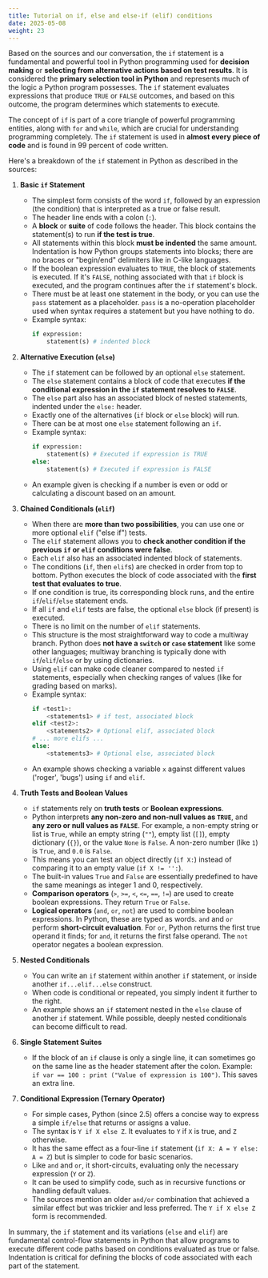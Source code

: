 ```yaml
---
title: Tutorial on if, else and else-if (elif) conditions
date: 2025-05-08
weight: 23
---
```


Based on the sources and our conversation, the `if` statement is a fundamental and powerful tool in Python programming used for **decision making** or **selecting from alternative actions based on test results**. It is considered the **primary selection tool in Python** and represents much of the logic a Python program possesses. The `if` statement evaluates expressions that produce `TRUE` or `FALSE` outcomes, and based on this outcome, the program determines which statements to execute.

The concept of `if` is part of a core triangle of powerful programming entities, along with `for` and `while`, which are crucial for understanding programming completely. The `if` statement is used in **almost every piece of code** and is found in 99 percent of code written.

Here's a breakdown of the `if` statement in Python as described in the sources:

1.  **Basic `if` Statement**
    *   The simplest form consists of the word `if`, followed by an expression (the condition) that is interpreted as a true or false result.
    *   The header line ends with a colon (`:`).
    *   A **block** or **suite** of code follows the header. This block contains the statement(s) to run **if the test is true**.
    *   All statements within this block **must be indented** the same amount. Indentation is how Python groups statements into blocks; there are no braces or "begin/end" delimiters like in C-like languages.
    *   If the boolean expression evaluates to `TRUE`, the block of statements is executed. If it's `FALSE`, nothing associated with that `if` block is executed, and the program continues after the `if` statement's block.
    *   There must be at least one statement in the body, or you can use the `pass` statement as a placeholder. `pass` is a no-operation placeholder used when syntax requires a statement but you have nothing to do.
    *   Example syntax:
        ```python
        if expression:
            statement(s) # indented block
        ```

2.  **Alternative Execution (`else`)**
    *   The `if` statement can be followed by an optional `else` statement.
    *   The `else` statement contains a block of code that executes **if the conditional expression in the `if` statement resolves to `FALSE`**.
    *   The `else` part also has an associated block of nested statements, indented under the `else:` header.
    *   Exactly one of the alternatives (`if` block or `else` block) will run.
    *   There can be at most one `else` statement following an `if`.
    *   Example syntax:
        ```python
        if expression:
            statement(s) # Executed if expression is TRUE
        else:
            statement(s) # Executed if expression is FALSE
        ```
    *   An example given is checking if a number is even or odd or calculating a discount based on an amount.

3.  **Chained Conditionals (`elif`)**
    *   When there are **more than two possibilities**, you can use one or more optional `elif` ("else if") tests.
    *   The `elif` statement allows you to **check another condition if the previous `if` or `elif` conditions were false**.
    *   Each `elif` also has an associated indented block of statements.
    *   The conditions (`if`, then `elif`s) are checked in order from top to bottom. Python executes the block of code associated with the **first test that evaluates to true**.
    *   If one condition is true, its corresponding block runs, and the entire `if`/`elif`/`else` statement ends.
    *   If all `if` and `elif` tests are false, the optional `else` block (if present) is executed.
    *   There is no limit on the number of `elif` statements.
    *   This structure is the most straightforward way to code a multiway branch. Python does **not have a `switch` or `case` statement** like some other languages; multiway branching is typically done with `if`/`elif`/`else` or by using dictionaries.
    *   Using `elif` can make code cleaner compared to nested `if` statements, especially when checking ranges of values (like for grading based on marks).
    *   Example syntax:
        ```python
        if <test1>:
            <statements1> # if test, associated block
        elif <test2>:
            <statements2> # Optional elif, associated block
        # ... more elifs ...
        else:
            <statements3> # Optional else, associated block
        ```
    *   An example shows checking a variable `x` against different values ('roger', 'bugs') using `if` and `elif`.

4.  **Truth Tests and Boolean Values**
    *   `if` statements rely on **truth tests** or **Boolean expressions**.
    *   Python interprets **any non-zero and non-null values as `TRUE`**, and **any zero or null values as `FALSE`**. For example, a non-empty string or list is `True`, while an empty string (`""`), empty list (`[]`), empty dictionary (`{}`), or the value `None` is `False`. A non-zero number (like `1`) is `True`, and `0.0` is `False`.
    *   This means you can test an object directly (`if X:`) instead of comparing it to an empty value (`if X != '':`).
    *   The built-in values `True` and `False` are essentially predefined to have the same meanings as integer 1 and 0, respectively.
    *   **Comparison operators** (`>`, `>=`, `<`, `<=`, `==`, `!=`) are used to create boolean expressions. They return `True` or `False`.
    *   **Logical operators** (`and`, `or`, `not`) are used to combine boolean expressions. In Python, these are typed as words. `and` and `or` perform **short-circuit evaluation**. For `or`, Python returns the first true operand it finds; for `and`, it returns the first false operand. The `not` operator negates a boolean expression.

5.  **Nested Conditionals**
    *   You can write an `if` statement within another `if` statement, or inside another `if...elif...else` construct.
    *   When code is conditional or repeated, you simply indent it further to the right.
    *   An example shows an `if` statement nested in the `else` clause of another `if` statement. While possible, deeply nested conditionals can become difficult to read.

6.  **Single Statement Suites**
    *   If the block of an `if` clause is only a single line, it can sometimes go on the same line as the header statement after the colon. Example: `if var == 100 : print ("Value of expression is 100")`. This saves an extra line.

7.  **Conditional Expression (Ternary Operator)**
    *   For simple cases, Python (since 2.5) offers a concise way to express a simple `if/else` that returns or assigns a value.
    *   The syntax is `Y if X else Z`. It evaluates to `Y` if `X` is true, and `Z` otherwise.
    *   It has the same effect as a four-line `if` statement (`if X: A = Y else: A = Z`) but is simpler to code for basic scenarios.
    *   Like `and` and `or`, it short-circuits, evaluating only the necessary expression (`Y` or `Z`).
    *   It can be used to simplify code, such as in recursive functions or handling default values.
    *   The sources mention an older `and/or` combination that achieved a similar effect but was trickier and less preferred. The `Y if X else Z` form is recommended.

In summary, the `if` statement and its variations (`else` and `elif`) are fundamental control-flow statements in Python that allow programs to execute different code paths based on conditions evaluated as true or false. Indentation is critical for defining the blocks of code associated with each part of the statement.